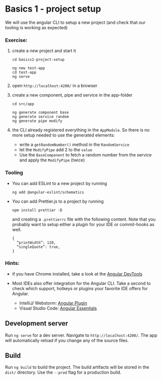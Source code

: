 # Basics 1 - project setup

We will use the angular CLI to setup a new project (and check that our tooling is working as expected)

### Exercise:
1. create a new project and start it
    ```
    cd basics1-project-setup
    
    ng new test-app
    cd test-app
    ng serve
    ```
2. open `http://localhost:4200/` in a browser
  
3. create a new component, pipe and service in the app-folder
    ```
    cd src/app
    
    ng generate component base
    ng generate service random
    ng generate pipe modify
    ```
   
4. the CLI already registered everything in the `AppModule`. So there is no more setup needed to use the generated elements:
    - write a `getRandomNumber()` method in the `RandomService`
    - let the `ModifyPipe` add 2 to the `value` 
    - Use the `BaseComponent` to fetch a random number from the service and apply the `ModifyPipe` (twice)      

### Tooling

- You can add ESLint to a new project by running
    ```
    ng add @angular-eslint/schematics
    ```

- You can add Prettier.js to a project by running
    ```
    npm install prettier -D
    ```

  and creating a `.prettierrc` file with the following content. Note that you probably want to setup either a plugin for your IDE or commit-hooks as well.

    ```
    {
      “printWidth”: 120,
      “singleQuote”: true,
    }
    ```


### Hints:
- if you have Chrome installed, take a look at the [Angular DevTools](https://chrome.google.com/webstore/detail/angular-devtools/ienfalfjdbdpebioblfackkekamfmbnh)
  

- Most IDEs also offer integration for the Angular CLI. Take a second to check which support, hotkeys or plugins your favorite IDE offers for Angular.
   - IntelliJ/ Webstorm: [Angular Plugin](https://plugins.jetbrains.com/plugin/6971-angular-and-angularjs) 
   - Visual Studio Code: [Angular Essentials](https://marketplace.visualstudio.com/items?itemName=johnpapa.angular-essentials&WT.mc_id=javascript-0000-jopapa)


## Development server

Run `ng serve` for a dev server. Navigate to `http://localhost:4200/`. The app will automatically reload if you change any of the source files.

## Build

Run `ng build` to build the project. The build artifacts will be stored in the `dist/` directory. Use the `--prod` flag for a production build.
